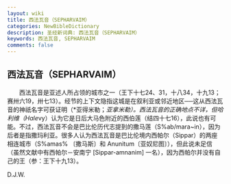 ```yaml
---
layout: wiki
title: 西法瓦音（SEPHARVAIM）
categories: NewBibleDictionary
description: 圣经新词典: 西法瓦音（SEPHARVAIM）
keywords: 西法瓦音, SEPHARVAIM
comments: false
---
```


## 西法瓦音（SEPHARVAIM）

　　西法瓦音是亚述人所占领的城市之一（王下十七24、31，十八34，十九13；赛卅六19，卅七13）。经节的上下文隐指这城是在叙利亚或邻近地区──这从西法瓦音的神祇名字可获证明（*亚得米勒；*亚拿米勒）。西法瓦音的正确地点不详，但哈利维（Hale*vy）认为它是日后大马色附近的西伯莲（结四十七16），此说也有可能。不过，西法瓦音不会是巴比伦历代志提到的撒马莲（S%ab/mara~in），因为后者是指撒玛利亚。很多人认为西法瓦音是巴比伦境内西帕尔（Sippar）的两座相连城市（S%amas% 〔撒马斯〕和 Anunitum〔亚奴尼图〕），但此说未足信（虽然文献中有西帕尔－安南宁 [Sippar-amnanim] 一名），因为西帕尔并没有自己的王（参：王下十九13）。

D.J.W.








